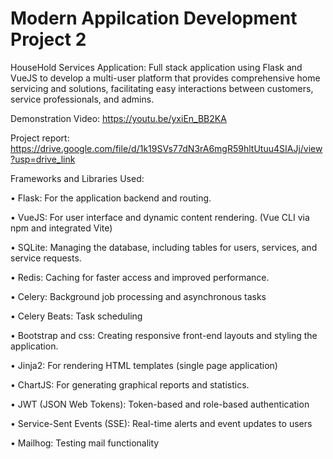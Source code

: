 # Modern Appilcation Development Project 2
HouseHold Services Application:
Full stack application using Flask and VueJS to develop a multi-user platform that provides comprehensive home servicing and solutions,
facilitating easy interactions between customers, service professionals, and admins.

Demonstration Video: https://youtu.be/yxiEn_BB2KA

Project report: https://drive.google.com/file/d/1k19SVs77dN3rA6mgR59hltUtuu4SIAJj/view?usp=drive_link

Frameworks and Libraries Used:

• Flask: For the application backend and routing.

• VueJS: For user interface and dynamic content rendering. (Vue CLI via npm and integrated Vite)

• SQLite: Managing the database, including tables for users, services, and service requests.

• Redis: Caching for faster access and improved performance.

• Celery: Background job processing and asynchronous tasks

• Celery Beats: Task scheduling

• Bootstrap and css: Creating responsive front-end layouts and styling the application.

• Jinja2: For rendering HTML templates (single page application)

• ChartJS: For generating graphical reports and statistics.

• JWT (JSON Web Tokens): Token-based and role-based authentication

• Service-Sent Events (SSE): Real-time alerts and event updates to users

• Mailhog: Testing mail functionality
